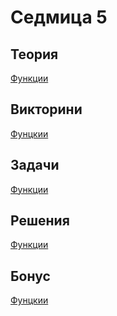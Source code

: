 Седмица 5
=================================

Теория
------
[Функции](https://drive.google.com/file/d/1PCkW_q9UoMWP4aE7nJW19SggJNNEYPU1/view?usp=sharing)

Викторини
---------
[Фунцкии](https://forms.gle/Epg1g3Z61KEw9954A)

Задачи
------
[Функции](../tasks/functions.md)

Решения
-------
[Функции](../solutions/functions/)

Бонус
-----
[Фунцкии](../bonus/functions.md)
